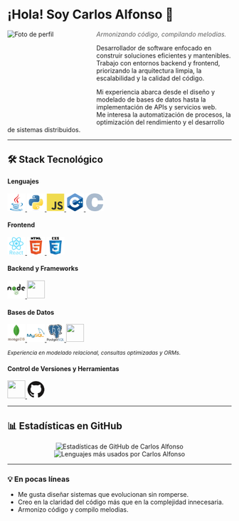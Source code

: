 # ¡Hola! Soy Carlos Alfonso 👋  

<a href="https://www.linkedin.com/in/carlos-hernandez-34163a1a8/">
  <img align="left" width="200" height="200" src="URL_DE_TU_FOTO_O_AVATAR" alt="Foto de perfil">
</a>

> *Armonizando código, compilando melodias.*

Desarrollador de software enfocado en construir soluciones eficientes y mantenibles.  
Trabajo con entornos backend y frontend, priorizando la arquitectura limpia, la escalabilidad y la calidad del código.  

Mi experiencia abarca desde el diseño y modelado de bases de datos hasta la implementación de APIs y servicios web.  
Me interesa la automatización de procesos, la optimización del rendimiento y el desarrollo de sistemas distribuidos.  

---

## 🛠️ Stack Tecnológico  

#### Lenguajes  
<p align="left">
  <a href="https://www.java.com" target="_blank" rel="noreferrer"> <img src="https://raw.githubusercontent.com/devicons/devicon/master/icons/java/java-original.svg" width="40" height="40"/> </a>
  <a href="https://www.python.org" target="_blank" rel="noreferrer"> <img src="https://raw.githubusercontent.com/devicons/devicon/master/icons/python/python-original.svg" width="40" height="40"/> </a>
  <a href="https://developer.mozilla.org/en-US/docs/Web/JavaScript" target="_blank" rel="noreferrer"> <img src="https://raw.githubusercontent.com/devicons/devicon/master/icons/javascript/javascript-original.svg" width="40" height="40"/> </a>
  <a href="https://www.cplusplus.com/" target="_blank" rel="noreferrer"> <img src="https://raw.githubusercontent.com/devicons/devicon/master/icons/cplusplus/cplusplus-original.svg" width="40" height="40"/> </a>
  <a href="https://www.cprogramming.com/" target="_blank" rel="noreferrer"> <img src="https://raw.githubusercontent.com/devicons/devicon/master/icons/c/c-original.svg" width="40" height="40"/> </a>
</p>

#### Frontend  
<p align="left">
  <a href="https://reactjs.org/" target="_blank" rel="noreferrer"> <img src="https://raw.githubusercontent.com/devicons/devicon/master/icons/react/react-original-wordmark.svg" width="40" height="40"/> </a>
  <a href="https://www.w3.org/html/" target="_blank" rel="noreferrer"> <img src="https://raw.githubusercontent.com/devicons/devicon/master/icons/html5/html5-original-wordmark.svg" width="40" height="40"/> </a>
  <a href="https://www.w3schools.com/css/" target="_blank" rel="noreferrer"> <img src="https://raw.githubusercontent.com/devicons/devicon/master/icons/css3/css3-original-wordmark.svg" width="40" height="40"/> </a>
</p>

#### Backend y Frameworks  
<p align="left">
  <a href="https://nodejs.org" target="_blank" rel="noreferrer"> <img src="https://raw.githubusercontent.com/devicons/devicon/master/icons/nodejs/nodejs-original-wordmark.svg" width="40" height="40"/> </a>
  <a href="https://flask.palletsprojects.com/" target="_blank" rel="noreferrer"> <img src="https://www.vectorlogo.zone/logos/pocoo_flask/pocoo_flask-icon.svg" width="40" height="40"/> </a>
</p>

#### Bases de Datos  
<p align="left">
  <a href="https://www.mongodb.com/" target="_blank" rel="noreferrer"> <img src="https://raw.githubusercontent.com/devicons/devicon/master/icons/mongodb/mongodb-original-wordmark.svg" width="40" height="40"/> </a>
  <a href="https://www.mysql.com/" target="_blank" rel="noreferrer"> <img src="https://raw.githubusercontent.com/devicons/devicon/master/icons/mysql/mysql-original-wordmark.svg" width="40" height="40"/> </a>
  <a href="https://www.postgresql.org" target="_blank" rel="noreferrer"> <img src="https://raw.githubusercontent.com/devicons/devicon/master/icons/postgresql/postgresql-original-wordmark.svg" width="40" height="40"/> </a>
  <a href="https://mariadb.org/" target="_blank" rel="noreferrer"> <img src="https://www.vectorlogo.zone/logos/mariadb/mariadb-icon.svg" width="40" height="40"/> </a>
  <em><p style="font-size:12px; margin-top:5px;">Experiencia en modelado relacional, consultas optimizadas y ORMs.</p></em>
</p>

#### Control de Versiones y Herramientas  
<p align="left">
  <a href="https://git-scm.com/" target="_blank" rel="noreferrer"> <img src="https://www.vectorlogo.zone/logos/git-scm/git-scm-icon.svg" width="40" height="40"/> </a>
  <a href="https://github.com/" target="_blank" rel="noreferrer"> <img src="https://raw.githubusercontent.com/devicons/devicon/master/icons/github/github-original.svg" width="40" height="40"/> </a>
</p>

---

## 📊 Estadísticas en GitHub  

<p align="center">
  <img src="https://github-readme-stats.vercel.app/api?username=CarlosAHP&show_icons=true&theme=dracula&include_all_commits=true&count_private=true" alt="Estadísticas de GitHub de Carlos Alfonso" />
  <br/>
  <img src="https://github-readme-stats.vercel.app/api/top-langs/?username=CarlosAHP&layout=compact&langs_count=8&theme=dracula" alt="Lenguajes más usados por Carlos Alfonso"/>
</p>

---

### 💡 En pocas líneas
- Me gusta diseñar sistemas que evolucionan sin romperse.  
- Creo en la claridad del código más que en la complejidad innecesaria.  
- Armonizo código y compilo melodias.  
